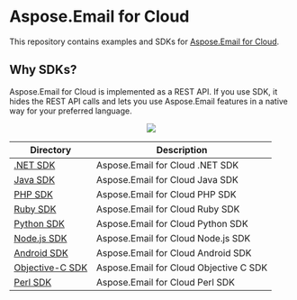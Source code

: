 # Aspose.Email for Cloud
This repository contains examples and SDKs for [Aspose.Email for Cloud](https://products.aspose.cloud/email/cloud).

## Why SDKs?
Aspose.Email for Cloud is implemented as a REST API. If you use SDK, it hides the REST API calls and lets you use Aspose.Email features in a native way for your preferred language.

<p align="center">
  <a title="Download complete Aspose.Email for Cloud source code" href="https://github.com/asposeemail/Aspose_Email_Cloud/archive/master.zip">
	<img src="https://raw.github.com/AsposeExamples/java-examples-dashboard/master/images/downloadZip-Button-Large.png" />
  </a>
</p>

Directory | Description
--------- | -----------
[.NET SDK](SDKs/Aspose.Email-Cloud-SDK-for-.NET) | Aspose.Email for Cloud .NET SDK
[Java SDK](SDKs/Aspose.Email-Cloud-SDK-for-Java) |  Aspose.Email for Cloud Java SDK
[PHP SDK](SDKs/Aspose.Email-Cloud-SDK-for-PHP) | Aspose.Email for Cloud PHP SDK
[Ruby SDK](SDKs/Aspose.Email-Cloud-SDK-for-Ruby) | Aspose.Email for Cloud Ruby SDK
[Python SDK](SDKs/Aspose.Email-Cloud-SDK-for-Python) | Aspose.Email for Cloud Python SDK
[Node.js SDK](SDKs/Aspose.Email-Cloud-SDK-for-NodeJS) | Aspose.Email for Cloud Node.js SDK
[Android SDK](SDKs/Aspose.Email-Cloud-SDK-for-Android) | Aspose.Email for Cloud Android SDK
[Objective-C SDK](SDKs/Aspose.Email-Cloud-SDK-for-Objective-C) | Aspose.Email for Cloud Objective C SDK
[Perl SDK](SDKs/Aspose.Email-Cloud-SDK-for-Perl) | Aspose.Email for Cloud Perl SDK
